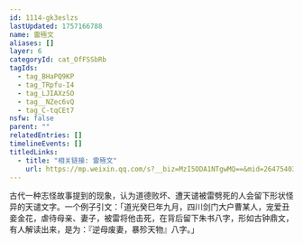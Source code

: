 ```yaml
---
id: 1114-gk3eslzs
lastUpdated: 1757166788
name: 雷殛文
aliases: []
layer: 6
categoryId: cat_OfFSSbRb
tagIds:
  - tag_BHaPQ9KP
  - tag_TRpfu-I4
  - tag_LJIAXzSO
  - tag__NZec6vQ
  - tag_C-tqCEt7
nsfw: false
parent: ""
relatedEntries: []
timelineEvents: []
titledLinks:
  - title: "相关链接: 雷殛文"
    url: https://mp.weixin.qq.com/s?__biz=MzI5ODA1NTgwMQ==&mid=2647540369&idx=1&sn=8b48bd5b2db16907bbb5c30b0bc8c5bf&chksm=f524aec36616103d12ae9b52d2a5ab5be9b4905b12fe747d42c8ed3c0944b763b2a04ea077ea
---
```


古代一种志怪故事提到的现象，认为道德败坏、遭天谴被雷劈死的人会留下形状怪异的天谴文字。一个例子引文：「道光癸巳年九月，四川剑门大户曹某人，宠爱丑妾金花，虐待母亲、妻子，被雷将他击死，在背后留下朱书八字，形如古钟鼎文，有人解读出来，是为：『逆母废妻，暴殄天物』八字。」